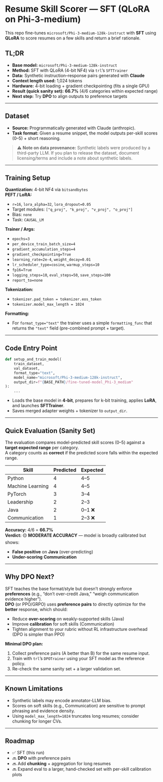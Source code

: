 # Resume Skill Scorer — SFT (QLoRA on Phi-3-medium)

This repo fine-tunes `microsoft/Phi-3-medium-128k-instruct` with **SFT** using **QLoRA** to score resumes on a few skills and return a brief rationale.

## TL;DR

- **Base model:** `microsoft/Phi-3-medium-128k-instruct`
- **Method:** SFT with QLoRA (4-bit NF4) via `trl`’s `SFTTrainer`
- **Data:** Synthetic instruction–response pairs generated with **Claude**
- **Context length used:** 1,024 tokens
- **Hardware:** 4-bit loading + gradient checkpointing (fits a single GPU)
- **Result (quick sanity set):** **66.7%** (4/6 categories within expected range)
- **Next step:** Try **DPO** to align outputs to preference targets

---

## Dataset

- **Source:** Programmatically generated with Claude (anthropic).  
- **Task format:** Given a resume snippet, the model outputs per-skill scores (0–5) + short reasoning.

> ⚠️ **Note on data provenance:** Synthetic labels were produced by a third-party LLM. If you plan to release the dataset, document licensing/terms and include a note about synthetic labels.

---

## Training Setup

**Quantization:** 4-bit NF4 via `bitsandbytes`  
**PEFT / LoRA:**
- `r=16`, `lora_alpha=32`, `lora_dropout=0.05`
- Target modules: `["q_proj", "k_proj", "v_proj", "o_proj"]`
- Bias: `none`
- Task: `CAUSAL_LM`

**Trainer / Args:**
- `epochs=3`
- `per_device_train_batch_size=4`
- `gradient_accumulation_steps=4`
- `gradient_checkpointing=True`
- `learning_rate=2e-4`, `weight_decay=0.01`
- `lr_scheduler_type=cosine`, `warmup_steps=10`
- `fp16=True`
- `logging_steps=10`, `eval_steps=50`, `save_steps=100`
- `report_to=none`

**Tokenization:**
- `tokenizer.pad_token = tokenizer.eos_token`
- `tokenizer.model_max_length = 1024`

**Formatting:**
- For `format_type="text"` the trainer uses a simple `formatting_func` that returns the `"text"` field (pre-combined prompt + target).

---

## Code Entry Point

```python
def setup_and_train_model(
    train_dataset,
    val_dataset,
    format_type="text",
    model_name="microsoft/Phi-3-medium-128k-instruct",
    output_dir=f"{BASE_PATH}/fine-tuned-model_Phi-3_medium"
):
    ...
```

- Loads the base model in **4-bit**, prepares for k-bit training, applies **LoRA**, and launches **SFTTrainer**.
- Saves merged adapter weights + tokenizer to `output_dir`.

---

## Quick Evaluation (Sanity Set)

The evaluation compares model-predicted skill scores (0–5) against a **target expected range** per category.  
A category counts as **correct** if the predicted score falls within the expected range.

| Skill            | Predicted | Expected |
|------------------|-----------|----------|
| Python           | 4         | 4–5      |
| Machine Learning | 4         | 4–5      |
| PyTorch          | 3         | 3–4      |
| Leadership       | 2         | 2–3      |
| Java             | 2         | 0–1 ❌   |
| Communication    | 1         | 2–3 ❌   |

**Accuracy:** 4/6 = **66.7%**  
**Verdict:** 🟡 **MODERATE ACCURACY** — model is broadly calibrated but shows:
- **False positive** on **Java** (over-predicting)
- **Under-scoring** **Communication**

---

## Why DPO Next?

SFT teaches the base format/style but doesn’t strongly enforce **preferences** (e.g., “don’t over-credit Java,” “weigh communication evidence higher”).  
**DPO** (or PPO/GRPO) uses **preference pairs** to directly optimize for the **better** response, which should:
- Reduce **over-scoring** on weakly-supported skills (Java)
- Improve **calibration** for soft skills (Communication)
- Tighten alignment to your rubric without RL infrastructure overhead (DPO is simpler than PPO)

**Minimal DPO plan:**
1. Collect preference pairs (A better than B) for the same resume input.
2. Train with `trl`’s `DPOTrainer` using your SFT model as the reference policy.
3. Re-check the same sanity set + a larger validation set.


---

## Known Limitations

- Synthetic labels may encode annotator-LLM bias.
- Scores on soft skills (e.g., Communication) are sensitive to prompt phrasing and evidence density.
- Using `model_max_length=1024` truncates long resumes; consider chunking for longer CVs.

---

## Roadmap

- ✅ SFT (this run)
- 🔜 **DPO** with preference pairs
- 🔜 Add **chunking** + aggregation for long resumes
- 🔜 Expand eval to a larger, hand-checked set with per-skill calibration plots
